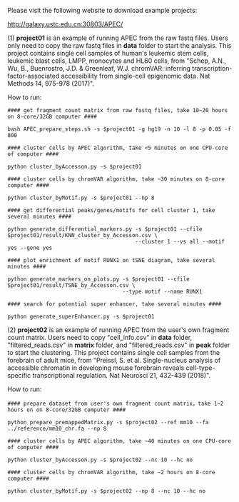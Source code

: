 Please visit the following website to download example projects:

http://galaxy.ustc.edu.cn:30803/APEC/

(1) **project01** is an example of running APEC from the raw fastq files. Users only need to copy the raw fastq files in **data** folder to start the analysis. This project contains single cell samples of human's leukemic stem cells, leukemic blast cells, LMPP, monocytes and HL60 cells, from "Schep, A.N., Wu, B., Buenrostro, J.D. & Greenleaf, W.J. chromVAR: inferring transcription-factor-associated accessibility from single-cell epigenomic data. Nat Methods 14, 975-978 (2017)".

How to run:

    #### get fragment count matrix from raw fastq files, take 10~20 hours on 8-core/32GB computer ####
    
    bash APEC_prepare_steps.sh -s $project01 -g hg19 -n 10 -l 8 -p 0.05 -f 800
    
    #### cluster cells by APEC algorithm, take <5 minutes on one CPU-core of computer ####
    
    python cluster_byAccesson.py -s $project01
    
    #### cluster cells by chromVAR algorithm, take ~30 minutes on 8-core computer ####
    
    python cluster_byMotif.py -s $project01 --np 8
    
    #### get differential peaks/genes/motifs for cell cluster 1, take several minutes ####
    
    python generate_differential_markers.py -s $project01 --cfile $project01/result/KNN_cluster_by_Accesson.csv \
                                            --cluster 1 --vs all --motif yes --gene yes
    
    #### plot enrichment of motif RUNX1 on tSNE diagram, take several minutes ####
    
    python generate_markers_on_plots.py -s $project01 --cfile $project01/result/TSNE_by_Accesson.csv \
                                        --type motif --name RUNX1
    
    #### search for potential super enhancer, take several minutes ####
    
    python generate_superEnhancer.py -s $project01


(2) **project02** is an example of running APEC from the user's own fragment count matrix. Users need to copy "cell_info.csv" in **data** folder, "filtered_reads.csv" in **matrix** folder, and "filtered_reads.csv" in **peak** folder to start the clustering. This project contains single cell samples from the forebrain of adult mice, from "Preissl, S. et al. Single-nucleus analysis of accessible chromatin in developing mouse forebrain reveals cell-type-specific transcriptional regulation. Nat Neurosci 21, 432-439 (2018)".

How to run:

    #### prepare dataset from user's own fragment count matrix，take 1~2 hours on on 8-core/32GB computer ####

    python prepare_premappedMatrix.py -s $project02 --ref mm10 --fa ../reference/mm10_chr.fa --np 8

    #### cluster cells by APEC algorithm, take ~40 minutes on one CPU-core of computer ####
    
    python cluster_byAccesson.py -s $project02 --nc 10 --hc no
    
    #### cluster cells by chromVAR algorithm, take ~2 hours on 8-core computer ####
    
    python cluster_byMotif.py -s $project02 --np 8 --nc 10 --hc no

